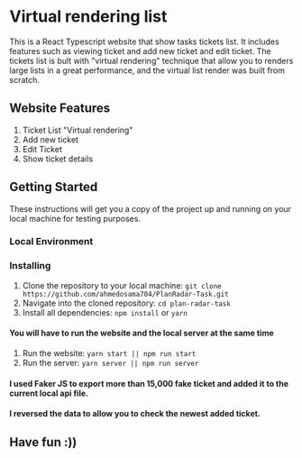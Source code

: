 # Virtual rendering list

This is a React Typescript website that show tasks tickets list. It includes features such as viewing ticket and add new ticket and edit ticket.
The tickets list is bult with "virtual rendering" technique that allow you to renders large lists in a great performance, and the virtual list render was built from scratch.

## Website Features
1. Ticket List "Virtual rendering"
2. Add new ticket  
3. Edit Ticket
4. Show ticket details
 
 
## Getting Started

These instructions will get you a copy of the project up and running on your local machine for testing purposes. 

### Local Environment  

### Installing 
1. Clone the repository to your local machine: `git clone https://github.com/ahmedosama704/PlanRadar-Task.git` 
2. Navigate into the cloned repository: `cd plan-radar-task` 
3. Install all dependencies: `npm install` or `yarn` 

#### You will have to run the website and the local server at the same time
1. Run the website: `yarn start || npm run start`
2. Run the server: `yarn server || npm run server` 

#### I used Faker JS to export more than 15,000 fake ticket and added it to the current local api file.
#### I reversed the data to allow you to check the newest added ticket.

## Have fun :)) 
